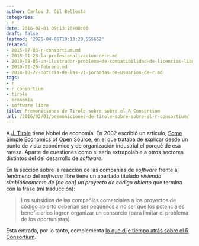 ```yaml
---
author: Carlos J. Gil Bellosta
categories:
- r
date: 2016-02-01 09:13:28+00:00
draft: false
lastmod: '2025-04-06T19:13:28.555652'
related:
- 2015-07-03-r-consortium.md
- 2015-01-28-la-profesionalizacion-de-r.md
- 2010-08-05-un-ilustrador-problema-de-compatibilidad-de-licencias-libres.md
- 2010-02-26-febrero.md
- 2014-10-27-noticia-de-las-vi-jornadas-de-usuarios-de-r.md
tags:
- r
- r consortium
- tirole
- economía
- software libre
title: Premoniciones de Tirole sobre sobre el R Consortium
url: /2016/02/01/premoniciones-de-tirole-sobre-sobre-el-r-consortium/
---
```


A [J. Tirole](https://en.wikipedia.org/wiki/Jean_Tirole) tiene Nobel de economía. En 2002 escribió un artículo, [Some Simple Economics of Open Source](http://www.people.hbs.edu/jlerner/simple.pdf), en el que trataba de explicar desde un punto de vista económico y de organización industrial el porqué de esa rareza. Aparte de cuestiones como si sería extrapolable  a otros sectores distintos del del desarrollo de _software_.

En la sección sobre la reacción de las compañías de _software_ frente al fenómeno del _software_ libre tiene un apartado titulado _viviendo simbióticamente de [no con] un proyecto de código abierto_ que termina con la frase (mi traducción):

>Los subsidios de las compañías comerciales a los proyectos de código abierto deberían ser pequeños a no ser que los potenciales beneficiarios logren organizar un consorcio (para limitar el problema de los oportunistas).

Esta entrada, por lo tanto, complementa [lo que dije tiempo atrás sobre el R Consortium](http://www.datanalytics.com/2015/07/03/r-consortium/).